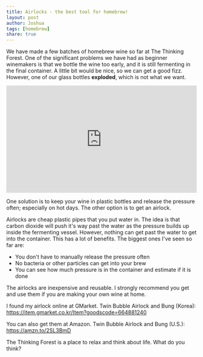 ```yaml
---
title: Airlocks - the best tool for homebrew!
layout: post
author: Joshua
tags: [homebrew]
share: true
---
```


We have made a few batches of homebrew wine so far at The Thinking Forest. One of the significant problems we have had as beginner winemakers is that we bottle the wine too early, and it is still fermenting in the final container. A little bit would be nice, so we can get a good fizz. However, one of our glass bottles **exploded**, which is not what we want.

<style>.embed-container { position: relative; padding-bottom: 56.25%; height: 0; overflow: hidden; max-width: 100%; } .embed-container iframe, .embed-container object, .embed-container embed { position: absolute; top: 0; left: 0; width: 100%; height: 100%; }</style><div class='embed-container'><iframe src='https://www.youtube.com/embed/txaCwbxQny4' frameborder='0' allowfullscreen></iframe></div>

One solution is to keep your wine in plastic bottles and release the pressure often; especially on hot days. The other option is to get an airlock.

Airlocks are cheap plastic pipes that you put water in. The idea is that carbon dioxide will push it's way past the water as the pressure builds up inside the fermenting vessel. However, nothing can get past the water to get into the container. This has a lot of benefits. The biggest ones I've seen so far are:

* You don't have to manually release the pressure often
* No bacteria or other particles can get into your brew
* You can see how much pressure is in the container and estimate if it is done

The airlocks are inexpensive and reusable. I strongly recommend you get and use them if you are making your own wine at home.

I found my airlock online at GMarket. Twin Bubble Airlock and Bung (Korea):
<a href="https://item.gmarket.co.kr/Item?goodscode=664881240">https://item.gmarket.co.kr/Item?goodscode=664881240</a>

You can also get them at Amazon. Twin Bubble Airlock and Bung (U.S.):
<a href="https://amzn.to/2SL3BmD">https://amzn.to/2SL3BmD<a>

The Thinking Forest is a place to relax and think about life.
What do you think?
